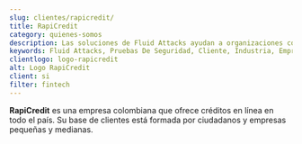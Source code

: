 ```yaml
---
slug: clientes/rapicredit/
title: RapiCredit
category: quienes-somos
description: Las soluciones de Fluid Attacks ayudan a organizaciones como RapiCredit a identificar vulnerabilidades de seguridad en sus sistemas y gestionar sus superficies de ataque.
keywords: Fluid Attacks, Pruebas De Seguridad, Cliente, Industria, Empresa, Organizacion, Pentesting, Hacking Etico, Rapicredit
clientlogo: logo-rapicredit
alt: Logo RapiCredit
client: si
filter: fintech
---
```


**RapiCredit** es una empresa colombiana
que ofrece créditos en línea en todo el país.
Su base de clientes está formada por ciudadanos y empresas pequeñas y medianas.
